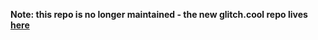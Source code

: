 **Note: this repo is no longer maintained - the new glitch.cool repo lives [here](https://github.com/glitch-dot-cool/glitch-dot-cool)**

